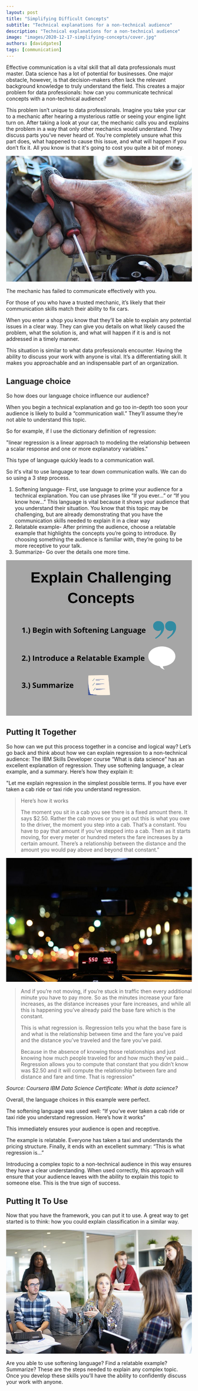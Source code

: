 ```yaml
---
layout: post
title: "Simplifying Difficult Concepts"
subtitle: "Technical explanations for a non-technical audience"
description: "Technical explanations for a non-technical audience"
image: "images/2020-12-17-simplifying-concepts/cover.jpg"
authors: [davidgates]
tags: [communication]
---
```


Effective communication is a vital skill that all data professionals must master. Data
science has a lot of potential for businesses. One major obstacle, however, is that
decision-makers often lack the relevant background knowledge to truly understand the field.
This creates a major problem for data professionals: how can you communicate technical
concepts with a non-technical audience?

<!-- more -->

This problem isn’t unique to data professionals. Imagine you take your car to a mechanic
after hearing a mysterious rattle or seeing your engine light turn on. After taking a look at your
car, the mechanic calls you and explains the problem in a way that only other mechanics would
understand. They discuss parts you’ve never heard of. You're completely unsure what this part
does, what happened to cause this issue, and what will happen if you don’t fix it. All you know
is that it's going to cost you quite a bit of money.

<img src="/images/2020-12-17-simplifying-concepts/hand.jpg" />

The mechanic has failed to communicate effectively with you.

For those of you who have a trusted mechanic, it’s likely that their communication skills match
their ability to fix cars.

When you enter a shop you know that they’ll be able to explain any potential issues in a clear
way. They can give you details on what likely caused the problem, what the solution is, and
what will happen if it is and is not addressed in a timely manner.

This situation is similar to what data professionals encounter. Having the ability to discuss your
work with anyone is vital. It’s a differentiating skill. It makes you approachable and an
indispensable part of an organization.

## Language choice

So how does our language choice influence our audience?

When you begin a technical explanation and go too in-depth too soon your audience is likely to
build a “communication wall.” They’ll assume they’re not able to understand this topic.

So for example, if I use the dictionary definition of regression:

"linear regression is a linear approach to modeling the relationship between a scalar response
and one or more explanatory variables."

This type of language quickly leads to a communication wall.

So it's vital to use language to tear down communication walls. We can do so using a 3 step
process.

1. Softening language- First, use language to prime your audience for a technical explanation. You can use phrases like “If you ever...” or “If you know how...” This language is vital because it shows your audience that you understand their situation. You know that this topic may be challenging, but are already demonstrating that you have the communication skills needed to explain it in a clear way
2. Relatable example- After priming the audience, choose a relatable example that highlights the concepts you’re going to introduce. By choosing something the audience is familiar with, they’re going to be more receptive to your talk.
3. Summarize- Go over the details one more time.

<img src="/images/2020-12-17-simplifying-concepts/summary-explanation.png" />

## Putting It Together

So how can we put this process together in a concise and logical way? Let’s go back and think
about how we can explain regression to a non-technical audience:
The IBM Skills Developer course “What is data science” has an excellent explanation of
regression. They use softening language, a clear example, and a summary. Here’s how they
explain it:


"Let me explain regression in the simplest possible terms. If you have ever taken a cab ride or
taxi ride you understand regression.

> Here’s how it works
> 
> The moment you sit in a cab you see there is a fixed amount there. It says $2.50. Rather the
> cab moves or you get out this is what you owe to the driver, the moment you step into a cab.
> That’s a constant. You have to pay that amount if you’ve stepped into a cab.
> Then as it starts moving, for every meter or hundred meters the fare increases by a certain
> amount. There’s a relationship between the distance and the amount you would pay above and
> beyond that constant."

<img src="/images/2020-12-17-simplifying-concepts/taxi.jpg" />


> And if you’re not moving, if you’re stuck in traffic then every additional minute you have to pay
> more. So as the minutes increase your fare increases, as the distance increases your fare
> increases, and while all this is happening you’ve already paid the base fare which is the
> constant.
> 
> This is what regression is. Regression tells you what the base fare is and what is the
> relationship between time and the fare you’ve paid and the distance you’ve traveled and the fare
> you’ve paid.
> 
> Because in the absence of knowing those relationships and just knowing how much people
> traveled for and how much they’ve paid... Regression allows you to compute that constant
> that you didn’t know was $2.50 and it will compute the relationship between fare and distance
> and fare and time. That is regression"

_Source: Coursera IBM Data Science Certificate: What is data science?_

Overall, the language choices in this example were perfect.

The softening language was used well: “If you’ve ever taken a cab ride or taxi ride you
understand regression. Here’s how it works”

This immediately ensures your audience is open and receptive.

The example is relatable. Everyone has taken a taxi and understands the pricing structure.
Finally, it ends with an excellent summary: “This is what regression is...”

Introducing a complex topic to a non-technical audience in this way ensures they have a clear
understanding. When used correctly, this approach will ensure that your audience leaves with
the ability to explain this topic to someone else. This is the true sign of success.

## Putting It To Use

Now that you have the framework, you can put it to use. A great way to get started is to think:
how you could explain classification in a similar way.

<img src="/images/2020-12-17-simplifying-concepts/workplace.jpg" />

Are you able to use softening language? Find a relatable example? Summarize? These are the
steps needed to explain any complex topic. Once you develop these skills you’ll have the ability
to confidently discuss your work with anyone.
